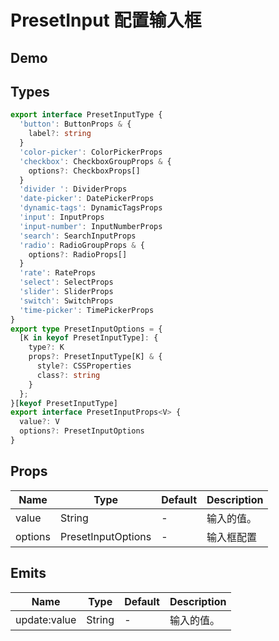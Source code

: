 # PresetInput 配置输入框

## Demo

<demo vue="./demos/preset-input.vue" title="PresetInput" />

## Types

```ts
export interface PresetInputType {
  'button': ButtonProps & {
    label?: string
  }
  'color-picker': ColorPickerProps
  'checkbox': CheckboxGroupProps & {
    options?: CheckboxProps[]
  }
  'divider ': DividerProps
  'date-picker': DatePickerProps
  'dynamic-tags': DynamicTagsProps
  'input': InputProps
  'input-number': InputNumberProps
  'search': SearchInputProps
  'radio': RadioGroupProps & {
    options?: RadioProps[]
  }
  'rate': RateProps
  'select': SelectProps
  'slider': SliderProps
  'switch': SwitchProps
  'time-picker': TimePickerProps
}
export type PresetInputOptions = {
  [K in keyof PresetInputType]: {
    type?: K
    props?: PresetInputType[K] & {
      style?: CSSProperties
      class?: string
    }
  };
}[keyof PresetInputType]
export interface PresetInputProps<V> {
  value?: V
  options?: PresetInputOptions
}
```

## Props

| Name    | Type               | Default | Description |
| ------- | ------------------ | ------- | ----------- |
| value   | String             | -       | 输入的值。  |
| options | PresetInputOptions | -       | 输入框配置  |

## Emits

| Name         | Type   | Default | Description |
| ------------ | ------ | ------- | ----------- |
| update:value | String | -       | 输入的值。  |

